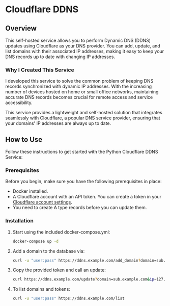 # Cloudflare DDNS

## Overview
This self-hosted service allows you to perform Dynamic DNS (DDNS) updates using Cloudflare as your DNS provider. You can add, update, and list domains with their associated IP addresses, making it easy to keep your DNS records up to date with changing IP addresses.
### Why I Created This Service
I developed this service to solve the common problem of keeping DNS records synchronized with dynamic IP addresses. With the increasing number of devices hosted on home or small office networks, maintaining accurate DNS records becomes crucial for remote access and service accessibility.

This service provides a lightweight and self-hosted solution that integrates seamlessly with Cloudflare, a popular DNS service provider, ensuring that your domains' IP addresses are always up to date.

## How to Use
Follow these instructions to get started with the Python Cloudflare DDNS Service:

### Prerequisites
Before you begin, make sure you have the following prerequisites in place:
- Docker installed.
- A Cloudflare account with an API token. You can create a token in your [Cloudflare account settings](https://dash.cloudflare.com/profile/api-tokens).
- You need to create A type records before you can update them.
### Installation
1. Start using the included docker-compose.yml:
    ```bash
    docker-compose up -d
    ```
2. Add a domain to the database via:
    ```bash
    curl -u "user:pass" https://ddns.example.com/add_domain?domain=sub.example.com
    ```
3. Copy the provided token and call an update:
    ```bash
    curl https://ddns.example.com/update?domain=sub.example.com&ip=127.0.0.1&token=tokenprovidedfrombefore
    ```
4. To list domains and tokens:
    ```bash
    curl -u "user:pass" https://ddns.example.com/list
    ```
